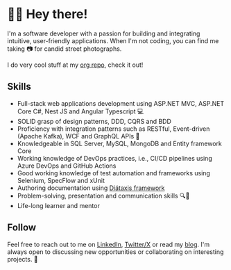 # 🙋‍♂️ Hey there!

I'm a software developer with a passion for building and integrating intuitive, user-friendly applications. When I'm not coding, you can find me taking 📷 for candid street photographs.

I do very cool stuff at my [org repo](https://github.com/TeamSnaR), check it out!

## Skills

- Full-stack web applications development using ASP.NET MVC, ASP.NET Core C#, Nest JS and Angular Typescript 💻
- SOLID grasp of design patterns, DDD, CQRS and BDD
- Proficiency with integration patterns such as RESTful, Event-driven (Apache Kafka), WCF and GraphQL APIs 🚀
- Knowledgeable in SQL Server, MySQL, MongoDB and Entity framework Core
- Working knowledge of DevOps practices, i.e., CI/CD pipelines using Azure DevOps and GitHub Actions
- Good working knowledge of test automation and frameworks using Selenium, SpecFlow and xUnit
- Authoring documentation using [Diátaxis framework](https://diataxis.fr)
- Problem-solving, presentation and communication skills 🔍💬
- Life-long learner and mentor

## Follow

Feel free to reach out to me on [LinkedIn](https://www.linkedin.com/in/lhar-gil/), [Twitter/X](https://x.com/lhargil) or read my [blog](https://lhargil.com/author/lhar/). I'm always open to discussing new opportunities or collaborating on interesting projects. 🤝
